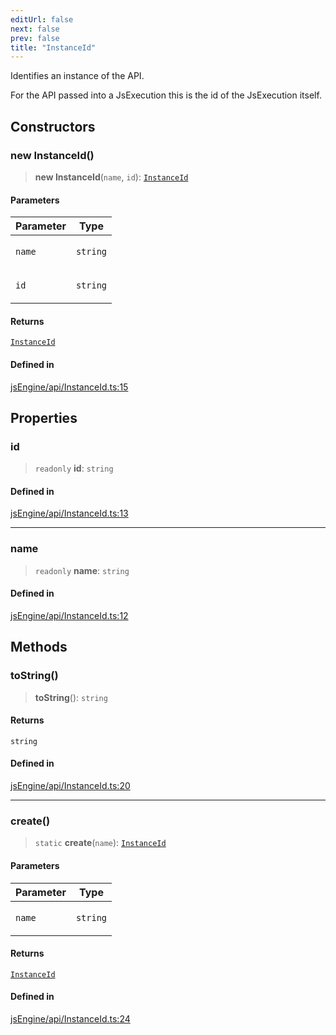 ```yaml
---
editUrl: false
next: false
prev: false
title: "InstanceId"
---
```


Identifies an instance of the API.

For the API passed into a JsExecution this is the id of the JsExecution itself.

## Constructors

### new InstanceId()

> **new InstanceId**(`name`, `id`): [`InstanceId`](/obsidian-js-engine-plugin-docs/api/classes/instanceid/)

#### Parameters

<table>
<thead>
<tr>
<th>Parameter</th>
<th>Type</th>
</tr>
</thead>
<tbody>
<tr>
<td>

`name`

</td>
<td>

`string`

</td>
</tr>
<tr>
<td>

`id`

</td>
<td>

`string`

</td>
</tr>
</tbody>
</table>

#### Returns

[`InstanceId`](/obsidian-js-engine-plugin-docs/api/classes/instanceid/)

#### Defined in

[jsEngine/api/InstanceId.ts:15](https://github.com/mProjectsCode/obsidian-js-engine-plugin/blob/2a2cfe4836b2dabd89bbe1da5831eff3e3e8be62/jsEngine/api/InstanceId.ts#L15)

## Properties

### id

> `readonly` **id**: `string`

#### Defined in

[jsEngine/api/InstanceId.ts:13](https://github.com/mProjectsCode/obsidian-js-engine-plugin/blob/2a2cfe4836b2dabd89bbe1da5831eff3e3e8be62/jsEngine/api/InstanceId.ts#L13)

***

### name

> `readonly` **name**: `string`

#### Defined in

[jsEngine/api/InstanceId.ts:12](https://github.com/mProjectsCode/obsidian-js-engine-plugin/blob/2a2cfe4836b2dabd89bbe1da5831eff3e3e8be62/jsEngine/api/InstanceId.ts#L12)

## Methods

### toString()

> **toString**(): `string`

#### Returns

`string`

#### Defined in

[jsEngine/api/InstanceId.ts:20](https://github.com/mProjectsCode/obsidian-js-engine-plugin/blob/2a2cfe4836b2dabd89bbe1da5831eff3e3e8be62/jsEngine/api/InstanceId.ts#L20)

***

### create()

> `static` **create**(`name`): [`InstanceId`](/obsidian-js-engine-plugin-docs/api/classes/instanceid/)

#### Parameters

<table>
<thead>
<tr>
<th>Parameter</th>
<th>Type</th>
</tr>
</thead>
<tbody>
<tr>
<td>

`name`

</td>
<td>

`string`

</td>
</tr>
</tbody>
</table>

#### Returns

[`InstanceId`](/obsidian-js-engine-plugin-docs/api/classes/instanceid/)

#### Defined in

[jsEngine/api/InstanceId.ts:24](https://github.com/mProjectsCode/obsidian-js-engine-plugin/blob/2a2cfe4836b2dabd89bbe1da5831eff3e3e8be62/jsEngine/api/InstanceId.ts#L24)
